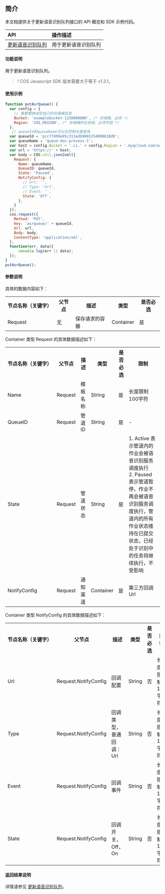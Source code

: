 ## 简介

本文档提供关于更新语音识别队列接口的 API 概览和 SDK 示例代码。

| API                                                          | 操作描述                   |
| :----------------------------------------------------------- | :------------------------- |
|  [更新语音识别队列](https://cloud.tencent.com/document/product/460/46235)   | 用于更新语音识别队列   |

#### 功能说明

用于更新语音识别队列。

>! COS Javascript SDK 版本需要大于等于 v1.3.1。


#### 使用示例
```js
function putAsrQueue() {
  var config = {
    // 需要替换成您自己的存储桶信息
    Bucket: 'examplebucket-1250000000', /* 存储桶，必须 */
    Region: 'COS_REGION', /* 存储桶所在地域，必须字段 */
  };
   // queueId和queueName可以在控制台里查询
  var queueId = 'pcc77499e85c311edb9865254008618d9';
  var queueName = 'queue-doc-process-1';
  var host = config.Bucket + '.ci.' + config.Region + '.myqcloud.com/asrqueue/' + queueId;
  var url = 'https://' + host;
  var body = COS.util.json2xml({
    Request: {
      Name: queueName,
      QueueID: queueId,
      State: 'Paused',
      NotifyConfig: {
        // Url: '',
        // Type: 'Url',
        // Event: '',
        State: 'Off',
      },
    }
  });
  cos.request({
    Method: 'PUT',
    Key: 'asrqueue/' + queueId,
    Url: url,
    Body: body,
    ContentType: 'application/xml',
  },
  function(err, data){
      console.log(err || data);
  });
}
putAsrQueue();
```

#### 参数说明

具体的数据内容如下：

<table>
   <tr>
      <th nowrap="nowrap">节点名称（关键字）</th>
      <th>父节点</th>
      <th>描述</th>
      <th>类型</th>
      <th>是否必选</th>
   </tr>
   <tr>
      <td>Request</td>
      <td>无</td>
      <td>保存请求的容器</td>
      <td>Container</td>
      <td>是</td>
   </tr>
</table>

Container 类型 Request 的具体数据描述如下：

<table>
   <tr>
      <th nowrap="nowrap">节点名称（关键字）</th>
      <th>父节点</th>
      <th>描述</th>
      <th>类型</th>
      <th>是否必选</th>
      <th>限制</th>
   </tr>
   <tr>
      <td>Name</td>
      <td>Request</td>
      <td>模板名称</td>
      <td>String</td>
      <td>是</td>
      <td>长度限制100字符</td>
   </tr>
   <tr>
      <td>QueueID</td>
      <td>Request</td>
      <td>管道 ID</td>
      <td>String</td>
      <td>是</td>
      <td>-</td>
   </tr>
   <tr>
      <td>State</td>
      <td>Request</td>
      <td>管道状态</td>
      <td>String</td>
      <td>是</td>
      <td>
        1. Active 表示管道内的作业会被语音识别服务调度执行<br>2. Paused 表示管道暂停，作业不再会被语音识别服务调度执行，管道内的所有作业状态维持在已提交状态，已经处于识别中的任务将继续执行，不受影响
      </td>
   </tr>
   <tr>
      <td>NotifyConfig</td>
      <td>Request</td>
      <td>通知渠道</td>
      <td>Container</td>
      <td>是</td>
      <td>第三方回调 Url</td>
   </tr>
</table>

Container 类型 NotifyConfig 的具体数据描述如下：

<table>
   <tr>
      <th nowrap="nowrap">节点名称（关键字）</th>
      <th>父节点</th>
      <th>描述</th>
      <th>类型</th>
      <th>是否必选</th>
      <th>限制</th>
   </tr>
   <tr>
      <td>Url</td>
      <td>Request.NotifyConfig</td>
      <td>回调配置</td>
      <td>String</td>
      <td>否</td>
      <td>长度限制100字符</td>
   </tr>
   <tr>
      <td>Type</td>
      <td>Request.NotifyConfig</td>
      <td>回调类型，普通回调：Url</td>
      <td>String</td>
      <td>否</td>
      <td>长度限制100字符</td>
   </tr>
   <tr>
      <td>Event</td>
      <td>Request.NotifyConfig</td>
      <td>回调事件</td>
      <td>String</td>
      <td>否</td>
      <td>长度限制100字符</td>
   </tr>
   <tr>
      <td>State</td>
      <td>Request.NotifyConfig</td>
      <td>回调开关，Off，On</td>
      <td>String</td>
      <td>否</td>
      <td>长度限制100字符</td>
   </tr>
</table>


#### 返回结果说明

详情请参见 [更新语音识别队列](https://cloud.tencent.com/document/product/460/46235#.E5.93.8D.E5.BA.94)。